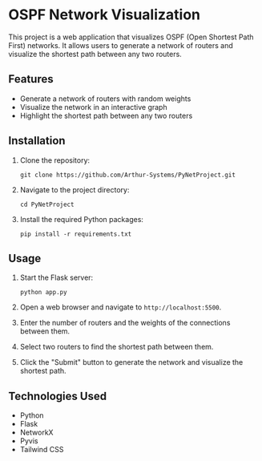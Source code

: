 # OSPF Network Visualization

This project is a web application that visualizes OSPF (Open Shortest Path First) networks. It allows users to generate a network of routers and visualize the shortest path between any two routers.

## Features

- Generate a network of routers with random weights
- Visualize the network in an interactive graph
- Highlight the shortest path between any two routers

## Installation

1. Clone the repository:

    ```
    git clone https://github.com/Arthur-Systems/PyNetProject.git
    ```

2. Navigate to the project directory:

    ```
    cd PyNetProject
    ```

3. Install the required Python packages:

    ```
    pip install -r requirements.txt
    ```

## Usage

1. Start the Flask server:

    ```
    python app.py
    ```

2. Open a web browser and navigate to `http://localhost:5500`.

3. Enter the number of routers and the weights of the connections between them.

4. Select two routers to find the shortest path between them.

5. Click the "Submit" button to generate the network and visualize the shortest path.

## Technologies Used

- Python
- Flask
- NetworkX
- Pyvis
- Tailwind CSS
